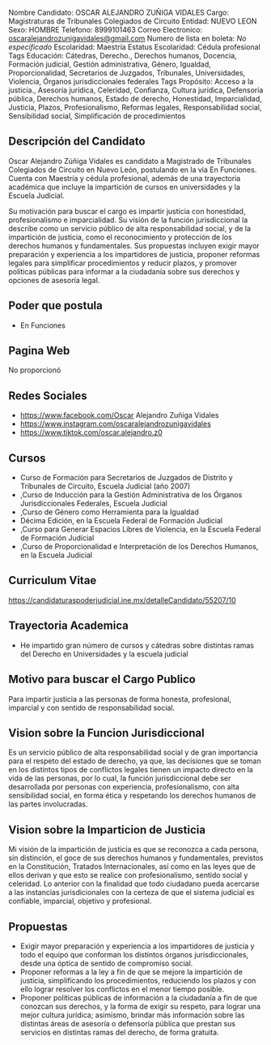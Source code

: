 Nombre Candidato: OSCAR ALEJANDRO ZUÑIGA VIDALES
Cargo: Magistraturas de Tribunales Colegiados de Circuito
Entidad: NUEVO LEON
Sexo: HOMBRE
Telefono: 8999101463
Correo Electronico: oscaralejandrozunigavidales@gmail.com
Numero de lista en boleta: *No especificado*
Escolaridad: Maestría
Estatus Escolaridad: Cédula profesional
Tags Educación: Cátedras, Derecho., Derechos humanos, Docencia, Formación judicial, Gestión administrativa, Género, Igualdad, Proporcionalidad, Secretarios de Juzgados, Tribunales, Universidades, Violencia, Órganos jurisdiccionales federales
Tags Propósito: Acceso a la justicia., Asesoría jurídica, Celeridad, Confianza, Cultura jurídica, Defensoría pública, Derechos humanos, Estado de derecho, Honestidad, Imparcialidad, Justicia, Plazos, Profesionalismo, Reformas legales, Responsabilidad social, Sensibilidad social, Simplificación de procedimientos


## Descripción del Candidato 

Oscar Alejandro Zúñiga Vidales es candidato a Magistrado de Tribunales Colegiados de Circuito en Nuevo León, postulando en la vía En Funciones. Cuenta con Maestría y cédula profesional, además de una trayectoria académica que incluye la impartición de cursos en universidades y la Escuela Judicial.

Su motivación para buscar el cargo es impartir justicia con honestidad, profesionalismo e imparcialidad. Su visión de la función jurisdiccional la describe como un servicio público de alta responsabilidad social, y de la impartición de justicia, como el reconocimiento y protección de los derechos humanos y fundamentales. Sus propuestas incluyen exigir mayor preparación y experiencia a los impartidores de justicia, proponer reformas legales para simplificar procedimientos y reducir plazos, y promover políticas públicas para informar a la ciudadanía sobre sus derechos y opciones de asesoría legal.


## Poder que postula

- En Funciones


## Pagina Web

No proporcionó


## Redes Sociales

- https://www.facebook.com/Oscar Alejandro Zuñiga Vidales
- https://www.instagram.com/oscaralejandrozunigavidales
- https://www.tiktok.com/oscar.alejandro.z0


## Cursos

- Curso de Formación para Secretarios de Juzgados de Distrito y Tribunales de Circuito, Escuela Judicial (año 2007)
- ,Curso de Inducción para la Gestión Administrativa de los Órganos Jurisdiccionales Federales, Escuela Judicial
- ,Curso de Género como Herramienta para la Igualdad
- Décima Edición, en la Escuela Federal de Formación Judicial
- ,Curso para Generar Espacios Libres de Violencia, en la Escuela Federal de Formación Judicial
- ,Curso de Proporcionalidad e Interpretación de los Derechos Humanos, en la Escuela Judicial


## Curriculum Vitae

https://candidaturaspoderjudicial.ine.mx/detalleCandidato/55207/10


## Trayectoria Academica

- He impartido gran número de cursos y cátedras sobre distintas ramas del Derecho en Universidades y la escuela judicial


## Motivo para buscar el Cargo Publico

Para impartir justicia a las personas de forma honesta, profesional, imparcial y con sentido de responsabilidad social.


## Vision sobre la Funcion Jurisdiccional

Es un servicio público de alta responsabilidad social y de gran importancia para el respeto del estado de derecho, ya que, las decisiones que se toman en los distintos tipos de conflictos legales tienen un impacto directo en la vida de las personas, por lo cual, la función jurisdiccional debe ser desarrollada por personas con experiencia, profesionalismo, con alta sensibilidad social, en forma ética y respetando los derechos humanos de las partes involucradas.


## Vision sobre la Imparticion de Justicia

Mi visión de la impartición de justicia es que se reconozca a cada persona, sin distinción, el goce de sus derechos humanos y fundamentales, previstos en la Constitución, Tratados Internacionales, así como en las leyes que de ellos derivan y que esto se realice con profesionalismo, sentido social y celeridad. Lo anterior con la finalidad que todo ciudadano pueda acercarse a las instancias jurisdicionales con la certeza de que el sistema judicial es confiable, imparcial, objetivo y profesional.


## Propuestas

- Exigir mayor preparación y experiencia a los impartidores de justicia y todo el equipo que conforman los distintos órganos jurisdiccionales, desde una óptica de sentido de compromiso social.
- Proponer reformas a la ley a fin de que se mejore la impartición de justicia, simplificando los procedimientos, reduciendo los plazos y con ello lograr resolver los conflictos en el menor tiempo posible.
- Proponer políticas públicas de información a la ciudadanía a fin de que conozcan sus derechos, y la forma de exigir su respeto, para lograr una mejor cultura jurídica; asimismo, brindar más información sobre las distintas áreas de asesoría o defensoría pública que prestan sus servicios en distintas ramas del derecho, de forma gratuita.

